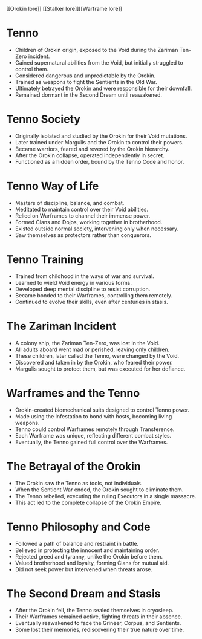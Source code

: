 [[Orokin lore]] [[Stalker lore]][[Warframe lore]]
# **Tenno**

- Children of Orokin origin, exposed to the Void during the Zariman Ten-Zero incident.
- Gained supernatural abilities from the Void, but initially struggled to control them.
- Considered dangerous and unpredictable by the Orokin.
- Trained as weapons to fight the Sentients in the Old War.
- Ultimately betrayed the Orokin and were responsible for their downfall.
- Remained dormant in the Second Dream until reawakened.

# **Tenno Society**

- Originally isolated and studied by the Orokin for their Void mutations.
- Later trained under Margulis and the Orokin to control their powers.
- Became warriors, feared and revered by the Orokin hierarchy.
- After the Orokin collapse, operated independently in secret.
- Functioned as a hidden order, bound by the Tenno Code and honor.

# **Tenno Way of Life**

- Masters of discipline, balance, and combat.
- Meditated to maintain control over their Void abilities.
- Relied on Warframes to channel their immense power.
- Formed Clans and Dojos, working together in brotherhood.
- Existed outside normal society, intervening only when necessary.
- Saw themselves as protectors rather than conquerors.

# **Tenno Training**

- Trained from childhood in the ways of war and survival.
- Learned to wield Void energy in various forms.
- Developed deep mental discipline to resist corruption.
- Became bonded to their Warframes, controlling them remotely.
- Continued to evolve their skills, even after centuries in stasis.

# **The Zariman Incident**

- A colony ship, the Zariman Ten-Zero, was lost in the Void.
- All adults aboard went mad or perished, leaving only children.
- These children, later called the Tenno, were changed by the Void.
- Discovered and taken in by the Orokin, who feared their power.
- Margulis sought to protect them, but was executed for her defiance.

# **Warframes and the Tenno**

- Orokin-created biomechanical suits designed to control Tenno power.
- Made using the Infestation to bond with hosts, becoming living weapons.
- Tenno could control Warframes remotely through Transference.
- Each Warframe was unique, reflecting different combat styles.
- Eventually, the Tenno gained full control over the Warframes.

# **The Betrayal of the Orokin**

- The Orokin saw the Tenno as tools, not individuals.
- When the Sentient War ended, the Orokin sought to eliminate them.
- The Tenno rebelled, executing the ruling Executors in a single massacre.
- This act led to the complete collapse of the Orokin Empire.

# **Tenno Philosophy and Code**

- Followed a path of balance and restraint in battle.
- Believed in protecting the innocent and maintaining order.
- Rejected greed and tyranny, unlike the Orokin before them.
- Valued brotherhood and loyalty, forming Clans for mutual aid.
- Did not seek power but intervened when threats arose.

# **The Second Dream and Stasis**

- After the Orokin fell, the Tenno sealed themselves in cryosleep.
- Their Warframes remained active, fighting threats in their absence.
- Eventually reawakened to face the Grineer, Corpus, and Sentients.
- Some lost their memories, rediscovering their true nature over time.